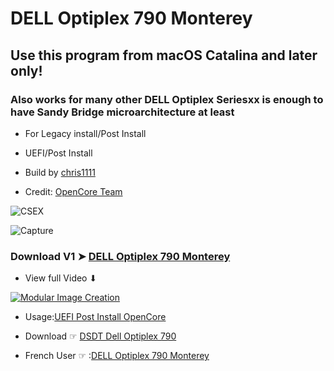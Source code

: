 # DELL Optiplex 790 Monterey

## Use this program from macOS Catalina and later only!
### Also works for many other DELL Optiplex Seriesxx is enough to have Sandy Bridge microarchitecture at least
- For Legacy install/Post Install 
- UEFI/Post Install


- Build by [chris1111](https://github.com/chris1111/)
- Credit: [OpenCore Team](https://github.com/acidanthera/OpenCorePkg)

![CSEX](https://user-images.githubusercontent.com/6248794/123500391-bc799100-d60b-11eb-9296-6cffed700e74.png)

![Capture ](https://user-images.githubusercontent.com/6248794/123500443-17ab8380-d60c-11eb-99d0-24a85b2300df.png)

### Download V1 ➤ [DELL Optiplex 790 Monterey](https://github.com/chris1111/DELL-Optiplex-790-Monterey/releases/tag/V1)

- View full Video ⬇︎

[![Modular Image Creation](https://user-images.githubusercontent.com/6248794/118173318-6a820080-b3fb-11eb-9ba5-203165fb6f26.png)](https://drive.google.com/file/d/1VIoc1-2OK1rDKGUuqLVGnn4s8x7BNPGL/view?usp=sharing)

- Usage:[UEFI Post Install OpenCore](https://github.com/chris1111/DELL-Optiplex-790-Monterey/blob/main/USAGE%20OpenCore%20UEFI%20on%20DELL%20Optiplex%20790xx.pdf)

- Download ☞ [DSDT Dell Optiplex 790](https://github.com/chris1111/DELL-Optiplex-790-Monterey/blob/main/Dell%20790%20DSDT.aml.zip)

- French User ☞ :[DELL Optiplex 790 Monterey](https://www.hackintosh-montreal.com/t12009-dell-optiplex-790-monterey-installer)
 


 

